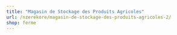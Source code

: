```yaml
---
title: "Magasin de Stockage des Produits Agricoles"
url: /nzerekore/magasin-de-stockage-des-produits-agricoles-2/
shop: ferme
---
```


